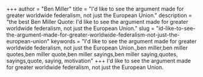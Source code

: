 +++
author = "Ben Miller"
title = "I'd like to see the argument made for greater worldwide federalism, not just the European Union."
description = "the best Ben Miller Quote: I'd like to see the argument made for greater worldwide federalism, not just the European Union."
slug = "id-like-to-see-the-argument-made-for-greater-worldwide-federalism-not-just-the-european-union"
keywords = "I'd like to see the argument made for greater worldwide federalism, not just the European Union.,ben miller,ben miller quotes,ben miller quote,ben miller sayings,ben miller saying,quotes, sayings,quote, saying, motivation"
+++
I'd like to see the argument made for greater worldwide federalism, not just the European Union.
